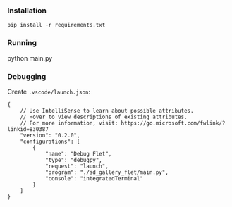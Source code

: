 ### Installation
`pip install -r requirements.txt`

### Running
python main.py

### Debugging
Create `.vscode/launch.json`:
```
{
    // Use IntelliSense to learn about possible attributes.
    // Hover to view descriptions of existing attributes.
    // For more information, visit: https://go.microsoft.com/fwlink/?linkid=830387
    "version": "0.2.0",
    "configurations": [
        {
            "name": "Debug Flet",
            "type": "debugpy",
            "request": "launch",
            "program": "./sd_gallery_flet/main.py",
            "console": "integratedTerminal"
        }
    ]
}
```